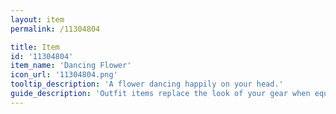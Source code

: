 ```yaml
---
layout: item
permalink: /11304804

title: Item
id: '11304804'
item_name: 'Dancing Flower'
icon_url: '11304804.png'
tooltip_description: 'A flower dancing happily on your head.'
guide_description: 'Outfit items replace the look of your gear when equipped.'
---
```

